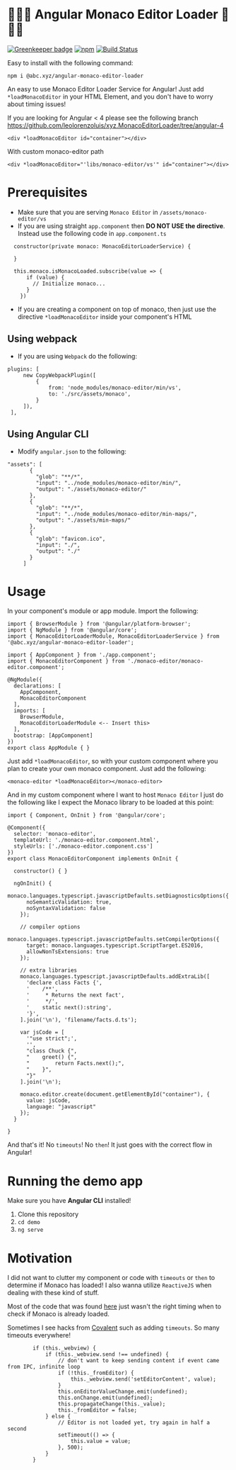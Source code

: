 # 🎉🎉🎉 Angular Monaco Editor Loader 🎉🎉🎉

[![Greenkeeper badge](https://badges.greenkeeper.io/leolorenzoluis/xyz.MonacoEditorLoader.svg)](https://greenkeeper.io/)
[![npm](https://img.shields.io/badge/awesome-∞-brightgreen.svg)](https://www.npmjs.com/package/@abc.xyz/angular-monaco-editor-loader)
[![Build Status](https://travis-ci.org/leolorenzoluis/xyz.MonacoEditorLoader.svg?branch=master)](https://travis-ci.org/leolorenzoluis/xyz.MonacoEditorLoader)

Easy to install with the following command:
 
```
npm i @abc.xyz/angular-monaco-editor-loader
```


An easy to use Monaco Editor Loader Service for Angular! Just add `*loadMonacoEditor` in your HTML Element, and you don't have to worry about timing issues!

If you are looking for Angular < 4 please see the following branch https://github.com/leolorenzoluis/xyz.MonacoEditorLoader/tree/angular-4

```
<div *loadMonacoEditor id="container"></div> 

```

With custom monaco-editor path
```
<div *loadMonacoEditor="'libs/monaco-editor/vs'" id="container"></div> 

```

# Prerequisites

- Make sure that you are serving `Monaco Editor` in `/assets/monaco-editor/vs`
- If you are using straight `app.component` then **DO NOT USE the directive**. Instead use the following code in `app.component.ts`
```
  constructor(private monaco: MonacoEditorLoaderService) {

  }

  this.monaco.isMonacoLoaded.subscribe(value => {
      if (value) {
        // Initialize monaco...
      }
    })
```
- If you are creating a component on top of monaco, then just use the directive `*loadMonacoEditor` inside your component's HTML
## Using webpack
- If you are using `Webpack` do the following:
```
plugins: [
     new CopyWebpackPlugin([
         {
             from: 'node_modules/monaco-editor/min/vs',
             to: './src/assets/monaco',
         }
     ]),
 ],
 ```
 ## Using Angular CLI
 - Modify `angular.json` to the following:
 ```
 "assets": [
        {
          "glob": "**/*",
          "input": "../node_modules/monaco-editor/min/",
          "output": "./assets/monaco-editor/"
        },
        {
          "glob": "**/*",
          "input": "../node_modules/monaco-editor/min-maps/",
          "output": "./assets/min-maps/"
        },
        {
          "glob": "favicon.ico",
          "input": "./",
          "output": "./"
        }
      ]
```

# Usage

In your component's module or app module. Import the following:

```
import { BrowserModule } from '@angular/platform-browser';
import { NgModule } from '@angular/core';
import { MonacoEditorLoaderModule, MonacoEditorLoaderService } from '@abc.xyz/angular-monaco-editor-loader';

import { AppComponent } from './app.component';
import { MonacoEditorComponent } from './monaco-editor/monaco-editor.component';

@NgModule({
  declarations: [
    AppComponent,
    MonacoEditorComponent
  ],
  imports: [
    BrowserModule,
    MonacoEditorLoaderModule <-- Insert this>
  ],
  bootstrap: [AppComponent]
})
export class AppModule { }

```
Just add `*loadMonacoEditor`, so with your custom component where you plan to create your own monaco component. Just add the following:

```
<monaco-editor *loadMonacoEditor></monaco-editor>
```

And in my custom component where I want to host `Monaco Editor` I just do the following like I expect the Monaco library to be loaded at this point:

```
import { Component, OnInit } from '@angular/core';

@Component({
  selector: 'monaco-editor',
  templateUrl: './monaco-editor.component.html',
  styleUrls: ['./monaco-editor.component.css']
})
export class MonacoEditorComponent implements OnInit {

  constructor() { }

  ngOnInit() {
    monaco.languages.typescript.javascriptDefaults.setDiagnosticsOptions({
      noSemanticValidation: true,
      noSyntaxValidation: false
    });

    // compiler options
    monaco.languages.typescript.javascriptDefaults.setCompilerOptions({
      target: monaco.languages.typescript.ScriptTarget.ES2016,
      allowNonTsExtensions: true
    });

    // extra libraries
    monaco.languages.typescript.javascriptDefaults.addExtraLib([
      'declare class Facts {',
      '    /**',
      '     * Returns the next fact',
      '     */',
      '    static next():string',
      '}',
    ].join('\n'), 'filename/facts.d.ts');

    var jsCode = [
      '"use strict";',
      '',
      "class Chuck {",
      "    greet() {",
      "        return Facts.next();",
      "    }",
      "}"
    ].join('\n');

    monaco.editor.create(document.getElementById("container"), {
      value: jsCode,
      language: "javascript"
    });
  }

}
```

And that's it! No `timeouts`! No `then`! It just goes with the correct flow in Angular!

# Running the demo app
Make sure you have **Angular CLI** installed!

1. Clone this repository
2. `cd demo`
3. `ng serve`

# Motivation

I did not want to clutter my component or code with `timeouts` or `then` to determine if Monaco has loaded! I also wanna utilize `ReactiveJS` when dealing with these kind of stuff.

Most of the code that was found [here](https://github.com/Microsoft/monaco-editor/issues/18) just wasn't the right timing when to check if Monaco is already loaded. 

Sometimes I see hacks from [Covalent](https://github.com/Teradata/covalent-code-editor/blob/develop/src/platform/code-editor/code-editor.component.ts) such as adding `timeouts`. So many timeouts everywhere!

```
        if (this._webview) {
            if (this._webview.send !== undefined) {
                // don't want to keep sending content if event came from IPC, infinite loop
                if (!this._fromEditor) {
                    this._webview.send('setEditorContent', value);
                }
                this.onEditorValueChange.emit(undefined);
                this.onChange.emit(undefined);
                this.propagateChange(this._value);
                this._fromEditor = false;
            } else {
                // Editor is not loaded yet, try again in half a second
                setTimeout(() => {
                    this.value = value;
                }, 500);
            }
        }
```

